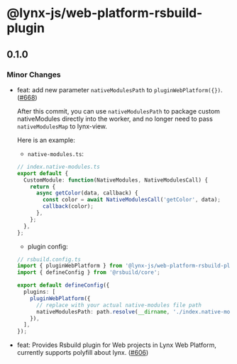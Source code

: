 # @lynx-js/web-platform-rsbuild-plugin

## 0.1.0

### Minor Changes

- feat: add new parameter `nativeModulesPath` to `pluginWebPlatform({})`. ([#668](https://github.com/lynx-family/lynx-stack/pull/668))

  After this commit, you can use `nativeModulesPath` to package custom nativeModules directly into the worker, and no longer need to pass `nativeModulesMap` to lynx-view.

  Here is an example:

  - `native-modules.ts`:

  ```ts
  // index.native-modules.ts
  export default {
    CustomModule: function(NativeModules, NativeModulesCall) {
      return {
        async getColor(data, callback) {
          const color = await NativeModulesCall('getColor', data);
          callback(color);
        },
      };
    },
  };
  ```

  - plugin config:

  ```ts
  // rsbuild.config.ts
  import { pluginWebPlatform } from '@lynx-js/web-platform-rsbuild-plugin';
  import { defineConfig } from '@rsbuild/core';

  export default defineConfig({
    plugins: [
      pluginWebPlatform({
        // replace with your actual native-modules file path
        nativeModulesPath: path.resolve(__dirname, './index.native-modules.ts'),
      }),
    ],
  });
  ```

- feat: Provides Rsbuild plugin for Web projects in Lynx Web Platform, currently supports polyfill about lynx. ([#606](https://github.com/lynx-family/lynx-stack/pull/606))
